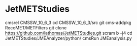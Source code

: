 # JetMETStudies

cmsrel CMSSW_10_6_3
cd CMSSW_10_6_3/src 
git cms-addpkg RecoMET/METFilters 
git clone https://github.com/lathomas/JetMETStudies.git
scram b -j4
cd JetMETStudies/JMEAnalyzer/python/
cmsRun JMEanalysis.py
